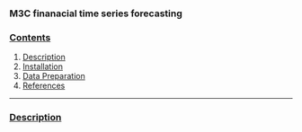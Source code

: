 ### M3C finanacial time series forecasting

### [**Contents**](#)
1. [Description](#descr)
2. [Installation](#install)
3. [Data Preparation](#prepare)
4. [References](#ref)

---

### [**Description**](#) <a name="descr"></a>
